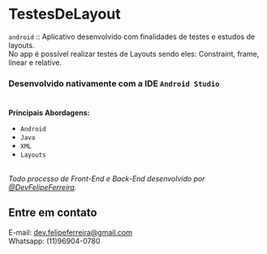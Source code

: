 # TestesDeLayout
``android`` :: Aplicativo desenvolvido com finalidades de testes e estudos de layouts. 
</br>No app é possível realizar testes de Layouts sendo eles: Constraint, frame, linear e relative.  

### Desenvolvido nativamente com a IDE  ``Android Studio``
#

**Principais Abordagens:**
- ``Android``
- ``Java``
- ``XML``
- ``Layouts``

<br>*Todo processo de Front-End e Back-End desenvolvido por [@DevFelipeFerreira](https://github.com/felipeferreira-dev).*</br>

## Entre em contato 
E-mail: dev.felipeferreira@gmail.com 
<br>Whatsapp: (11)96904-0780</br>
